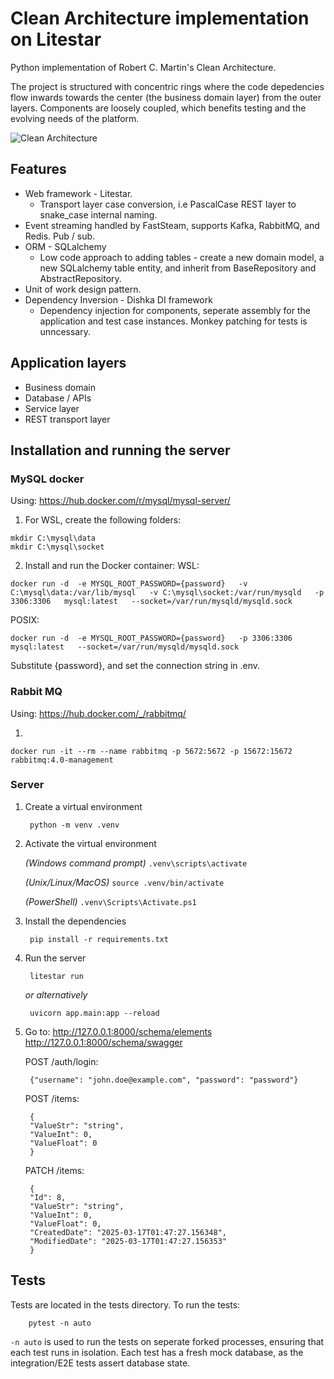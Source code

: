 # Clean Architecture implementation on Litestar
Python implementation of Robert C. Martin's Clean Architecture. 

The project is structured with concentric rings where the code depedencies flow inwards towards the center (the business domain layer) from the outer layers. Components are loosely coupled, which benefits testing and the evolving needs of the platform.

![Clean Architecture](https://blog.cleancoder.com/uncle-bob/images/2012-08-13-the-clean-architecture/CleanArchitecture.jpg)

## Features
- Web framework - Litestar.
    - Transport layer case conversion, i.e PascalCase REST layer to snake_case internal naming.
- Event streaming handled by FastSteam, supports Kafka, RabbitMQ, and Redis. Pub / sub.
- ORM - SQLalchemy
    - Low code approach to adding tables - create a new domain model, a new SQLalchemy table entity, and inherit from BaseRepository and AbstractRepository.
- Unit of work design pattern.
- Dependency Inversion - Dishka DI framework
    - Dependency injection for components, seperate assembly for the application and test case instances. Monkey patching for tests is unncessary.


## Application layers
- Business domain
- Database / APIs
- Service layer
- REST transport layer


## Installation and running the server

### MySQL docker
Using: https://hub.docker.com/r/mysql/mysql-server/

1. For WSL, create the following folders:
```
mkdir C:\mysql\data
mkdir C:\mysql\socket
```

2. Install and run the Docker container:
WSL:
```
docker run -d  -e MYSQL_ROOT_PASSWORD={password}   -v C:\mysql\data:/var/lib/mysql   -v C:\mysql\socket:/var/run/mysqld   -p 3306:3306   mysql:latest   --socket=/var/run/mysqld/mysqld.sock
```

POSIX:
```
docker run -d  -e MYSQL_ROOT_PASSWORD={password}   -p 3306:3306   mysql:latest   --socket=/var/run/mysqld/mysqld.sock
```

Substitute {password}, and set the connection string in .env.

### Rabbit MQ
Using: https://hub.docker.com/_/rabbitmq/

1. 
```
docker run -it --rm --name rabbitmq -p 5672:5672 -p 15672:15672 rabbitmq:4.0-management
```

### Server
1. Create a virtual environment

        python -m venv .venv

2. Activate the virtual environment

    _(Windows command prompt)_ `.venv\scripts\activate`

    _(Unix/Linux/MacOS)_ `source .venv/bin/activate`

    _(PowerShell)_ `.venv\Scripts\Activate.ps1`

3. Install the dependencies

        pip install -r requirements.txt

4. Run the server

        litestar run

    _or alternatively_

        uvicorn app.main:app --reload

5. Go to: 
        http://127.0.0.1:8000/schema/elements
        http://127.0.0.1:8000/schema/swagger

    POST /auth/login:

        {"username": "john.doe@example.com", "password": "password"}

    POST /items:

        {
        "ValueStr": "string",
        "ValueInt": 0,
        "ValueFloat": 0
        }

    PATCH /items:
    
        {
        "Id": 8,
        "ValueStr": "string",
        "ValueInt": 0,
        "ValueFloat": 0,
        "CreatedDate": "2025-03-17T01:47:27.156348",
        "ModifiedDate": "2025-03-17T01:47:27.156353"
        }

## Tests
Tests are located in the tests directory. To run the tests:

        pytest -n auto

`-n auto` is used to run the tests on seperate forked processes, ensuring that each test runs in isolation. Each test has a fresh mock database, as the integration/E2E tests assert database state.
